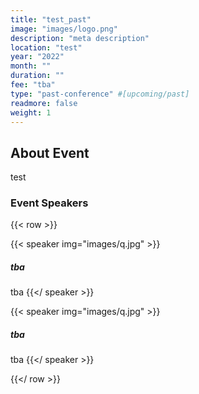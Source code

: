 ```yaml
---
title: "test_past"
image: "images/logo.png"
description: "meta description"
location: "test"
year: "2022"
month: ""
duration: ""
fee: "tba"
type: "past-conference" #[upcoming/past]
readmore: false
weight: 1
---
```


## About Event
test


### Event Speakers

{{< row >}}

{{< speaker img="images/q.jpg" >}}
##### tba
tba
{{</ speaker >}}

{{< speaker img="images/q.jpg" >}}
##### tba
tba
{{</ speaker >}}

{{</ row >}}